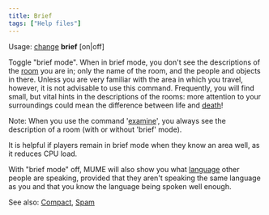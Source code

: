 ```yaml
---
title: Brief
tags: ["Help files"]
---
```

Usage: [change](change "wikilink") **brief** \[on\|off\]

Toggle "brief mode". When in brief mode, you don't see the descriptions
of the [room](room "wikilink") you are in; only the name of the room,
and the people and objects in there. Unless you are very familiar with
the area in which you travel, however, it is not advisable to use this
command. Frequently, you will find small, but vital hints in the
descriptions of the rooms: more attention to your surroundings could
mean the difference between life and [death](death_trap "wikilink")!

Note: When you use the command '[examine](examine "wikilink")', you
always see the description of a room (with or without 'brief' mode).

It is helpful if players remain in brief mode when they know an area
well, as it reduces CPU load.

With "brief mode" off, MUME will also show you what
[language](language "wikilink") other people are speaking, provided that
they aren't speaking the same language as you and that you know the
language being spoken well enough.

See also: [Compact](Compact "wikilink"), [Spam](Spam "wikilink")
